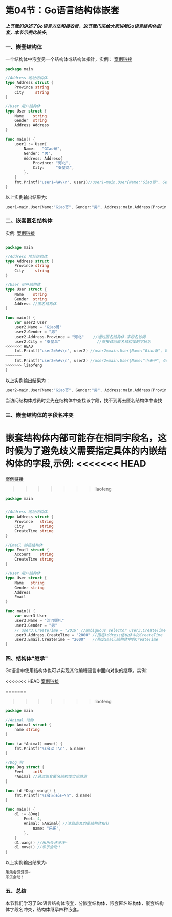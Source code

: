 # 第04节：Go语言结构体嵌套

##### 上节我们讲述了Go语言方法和接收者，这节我门来给大家讲解Go语言结构体嵌套，本节示例比较多;

### 一、嵌套结构体

一个结构体中嵌套另一个结构体或结构体指针，实例：
[案例链接](https://github.com/Yan-Yan0129/Go-example/blob/master/%E7%AC%AC05%E7%AB%A0%EF%BC%9AGo%E8%AF%AD%E8%A8%80%E7%BB%93%E6%9E%84%E4%BD%93/%E7%AC%AC04%E8%8A%82%EF%BC%9AGo%E8%AF%AD%E8%A8%80%E7%BB%93%E6%9E%84%E4%BD%93%E5%B5%8C%E5%A5%97/demo01.md)
```go
package main

//Address 地址结构体
type Address struct {
	Province string
	City     string
}

//User 用户结构体
type User struct {
	Name    string
	Gender  string
	Address Address
}

func main() {
	user1 := User{
		Name:   "GIao哥",
		Gender: "男",
		Address: Address{
			Province: "河北",
			City:     "秦皇岛",
		},
	}
	fmt.Printf("user1=%#v\n", user1)//user1=main.User{Name:"Giao哥", Gender:"男", Address:main.Address{Province:"河北", City:"秦皇岛"}}
}
```

以上实例输出结果为:

```go
user1=main.User{Name:"Giao哥", Gender:"男", Address:main.Address{Province:"河北", City:"秦皇岛"}}
```

### 二、嵌套匿名结构体

实例:
[案例链接](https://github.com/Yan-Yan0129/Go-example/blob/master/%E7%AC%AC05%E7%AB%A0%EF%BC%9AGo%E8%AF%AD%E8%A8%80%E7%BB%93%E6%9E%84%E4%BD%93/%E7%AC%AC04%E8%8A%82%EF%BC%9AGo%E8%AF%AD%E8%A8%80%E7%BB%93%E6%9E%84%E4%BD%93%E5%B5%8C%E5%A5%97/demo02.md)
```go

package main

//Address 地址结构体
type Address struct {
	Province string
	City     string
}

//User 用户结构体
type User struct {
	Name    string
	Gender  string
	Address //匿名结构体
}

func main() {
	var user2 User
	user2.Name = "Giao哥"
	user2.Gender = "男"
	user2.Address.Province = "河北"    //通过匿名结构体.字段名访问
	user2.City = "秦皇岛"                //直接访问匿名结构体的字段名
<<<<<<< HEAD
	fmt.Printf("user2=%#v\n", user2) //user2=main.User{Name:"Giao哥", Gender:"男", Address:main.Address{Province:"河北", City:"秦皇岛"}}
=======
	fmt.Printf("user2=%#v\n", user2) //user2=main.User{Name:"小王子", Gender:"男", Address:main.Address{Province:"山东", City:"威海"}}
>>>>>>> liaofeng
}
```

以上实例输出结果为：

```go
user2=main.User{Name:"Giao哥", Gender:"男", Address:main.Address{Province:"河北", City:"秦皇岛"}}
```

当访问结构体成员时会先在结构体中查找该字段，找不到再去匿名结构体中查找

### 三、嵌套结构体的字段名冲突

嵌套结构体内部可能存在相同字段名，这时候为了避免歧义需要指定具体的内嵌结构体的字段,示例:
<<<<<<< HEAD
=======
[案例链接](https://github.com/Yan-Yan0129/Go-example/blob/master/%E7%AC%AC05%E7%AB%A0%EF%BC%9AGo%E8%AF%AD%E8%A8%80%E7%BB%93%E6%9E%84%E4%BD%93/%E7%AC%AC04%E8%8A%82%EF%BC%9AGo%E8%AF%AD%E8%A8%80%E7%BB%93%E6%9E%84%E4%BD%93%E5%B5%8C%E5%A5%97/demo03.md)
>>>>>>> liaofeng
```go
package main


//Address 地址结构体
type Address struct {
	Province   string
	City       string
	CreateTime string
}

//Email 邮箱结构体
type Email struct {
	Account    string
	CreateTime string
}

//User 用户结构体
type User struct {
	Name   string
	Gender string
	Address
	Email
}

func main() {
	var user3 User
	user3.Name = "沙河娜扎"
	user3.Gender = "男"
	// user3.CreateTime = "2019" //ambiguous selector user3.CreateTime
	user3.Address.CreateTime = "2000" //指定Address结构体中的CreateTime
	user3.Email.CreateTime = "2000"   //指定Email结构体中的CreateTime
}
```

### 四、结构体"继承"

Go语言中使用结构体也可以实现其他编程语言中面向对象的继承。实例:

<<<<<<< HEAD
[案例链接](https://github.com/Yan-Yan0129/Go-example/blob/master/%E7%AC%AC05%E7%AB%A0%EF%BC%9AGo%E8%AF%AD%E8%A8%80%E7%BB%93%E6%9E%84%E4%BD%93/%E7%AC%AC04%E8%8A%82%EF%BC%9AGo%E8%AF%AD%E8%A8%80%E7%BB%93%E6%9E%84%E4%BD%93%E5%B5%8C%E5%A5%97/demo03.md)

=======
>>>>>>> liaofeng
```go
package main

//Animal 动物
type Animal struct {
	name string
}

func (a *Animal) move() {
	fmt.Printf("%s会动！\n", a.name)
}

//Dog 狗
type Dog struct {
	Feet    int8
	*Animal //通过嵌套匿名结构体实现继承
}

func (d *Dog) wang() {
	fmt.Printf("%s会汪汪汪~\n", d.name)
}

func main() {
	d1 := &Dog{
		Feet: 4,
		Animal: &Animal{ //注意嵌套的是结构体指针
			name: "乐乐",
		},
	}
	d1.wang() //乐乐会汪汪汪~
	d1.move() //乐乐会动！
}
```

以上实例输出结果为:

```go
乐乐会汪汪汪~
乐乐会动！
```

### 五、总结

本节我们学习了Go语言结构体嵌套，分嵌套结构体，嵌套匿名结构体，嵌套结构体字段名冲突，结构体继承四种嵌套。

